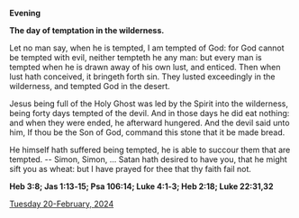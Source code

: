 **Evening**

**The day of temptation in the wilderness.**
 
Let no man say, when he is tempted, I am tempted of God: for God cannot be tempted with evil, neither tempteth he any man: but every man is tempted when he is drawn away of his own lust, and enticed. Then when lust hath conceived, it bringeth forth sin. They lusted exceedingly in the wilderness, and tempted God in the desert.
 
Jesus being full of the Holy Ghost was led by the Spirit into the wilderness, being forty days tempted of the devil. And in those days he did eat nothing: and when they were ended, he afterward hungered. And the devil said unto him, If thou be the Son of God, command this stone that it be made bread.
 
He himself hath suffered being tempted, he is able to succour them that are tempted. -- Simon, Simon, ... Satan hath desired to have you, that he might sift you as wheat: but I have prayed for thee that thy faith fail not.  

**Heb 3:8; Jas 1:13‑15; Psa 106:14; Luke 4:1‑3; Heb 2:18; Luke 22:31,32**

[Tuesday 20-February, 2024](https://t.me/daily_light)
